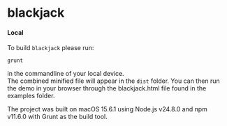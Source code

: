 # blackjack

#### Local

To build `blackjack` please run:

```
grunt
```

in the commandline of your local device.  
The combined minified file will appear in the `dist` folder.
You can then run the demo in your browser through the blackjack.html file found in the examples folder.


The project was built on macOS 15.6.1 using Node.js v24.8.0 and npm v11.6.0 with Grunt as the build tool. 
